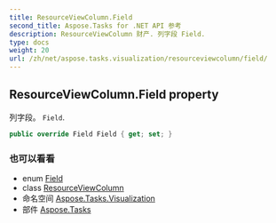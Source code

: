 ```yaml
---
title: ResourceViewColumn.Field
second_title: Aspose.Tasks for .NET API 参考
description: ResourceViewColumn 财产. 列字段 Field.
type: docs
weight: 20
url: /zh/net/aspose.tasks.visualization/resourceviewcolumn/field/
---
```

## ResourceViewColumn.Field property

列字段。 `Field`.

```csharp
public override Field Field { get; set; }
```

### 也可以看看

* enum [Field](../../../aspose.tasks/field/)
* class [ResourceViewColumn](../)
* 命名空间 [Aspose.Tasks.Visualization](../../resourceviewcolumn/)
* 部件 [Aspose.Tasks](../../../)


